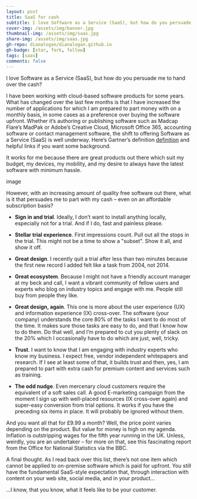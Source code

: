 ```yaml
---
layout: post
title: SaaS for cash
subtitle: I love Software as a Service (SaaS), but how do you persuade me to hand over the cash?
cover-img: /assets/img/banner.jpg
thumbnail-img: /assets/img/saas.jpg
share-img: /assets/img/saas.jpg
gh-repo: dianalogan/dianalogan.github.io
gh-badge: [star, fork, follow]
tags: [saas]
comments: false
---
```


I love Software as a Service (SaaS), but how do you persuade me to hand over the cash?

I have been working with cloud-based software products for some years.
What has changed over the last few months is that I have increased the number of applications for which I am prepared to part money with on a monthly basis, in some cases as a preference over buying the software upfront.
Whether it’s authoring or publishing software such as Madcap Flare’s MadPak or Adobe’s Creative Cloud, Microsoft Office 365, accounting software or contact management software, the shift to offering Software as a Service (SaaS) is well underway.
Here’s Gartner’s definition [definition](https://www.gartner.com/en/information-technology/glossary/software-as-a-service-saas) and helpful links if you want some background.

It works for me because there are great products out there which suit my budget, my devices, my mobility, and my desire to always have the latest software with minimum hassle.

image

However, with an increasing amount of quality free software out there, what is it that persuades me to part with my cash – even on an affordable subscription basis?

* **Sign in and trial**. Ideally, I don’t want to install anything locally, especially not for a trial. And if I do, fast and painless please.

* **Stellar trial experience**. First impressions count. Pull out all the stops in the trial. This might not be a time to show a "subset". Show it all, and show it off.

* **Great design**. I recently quit a trial after less than two minutes because the first new record I added felt like a task from 2004, not 2014.

* **Great ecosystem**. Because I might not have a friendly account manager at my beck and call, I want a vibrant community of fellow users and experts who blog on industry topics and engage with me.
People still buy from people they like.

* **Great design, again**.
This one is more about the user experience (UX) and information experience (IX) cross-over.
The software (your company) understands the core 80% of the tasks I want to do most of the time.
It makes sure those tasks are easy to do, and that I know how to do them.
Do that well, and I’m prepared to cut you plenty of slack on the 20% which I occasionally have to do which are just, well, tricky.

* **Trust**. I want to know that I am engaging with industry experts who know my business.
I expect free, vendor independent whitepapers and research.
If I see at least some of that, it builds trust and then, yes, I am prepared to part with extra cash for premium content and services such as training.

* **The odd nudge**. Even mercenary cloud customers require the equivalent of a soft sales call. A good E-marketing campaign from the moment I sign up with well-placed resources (IX cross-over again) and super-easy conversion from trial options. It works if you have the preceding six items in place. It will probably be ignored without them.

And you want all that for £9.99 a month? Well, the price point varies depending on the product. But value for money is high on my agenda. Inflation is outstripping wages for the fifth year running in the UK. Unless, weirdly, you are an undertaker – for more on that, see this fascinating report from the Office for National Statistics via the BBC.

A final thought. As I read back over this list, there’s not one item which cannot be applied to on-premise software which is paid for upfront. You still have the fundamental SaaS-style expectation that, through interaction with content on your web site, social media, and in your product…

…I know, that you know, what it feels like to be your customer.


